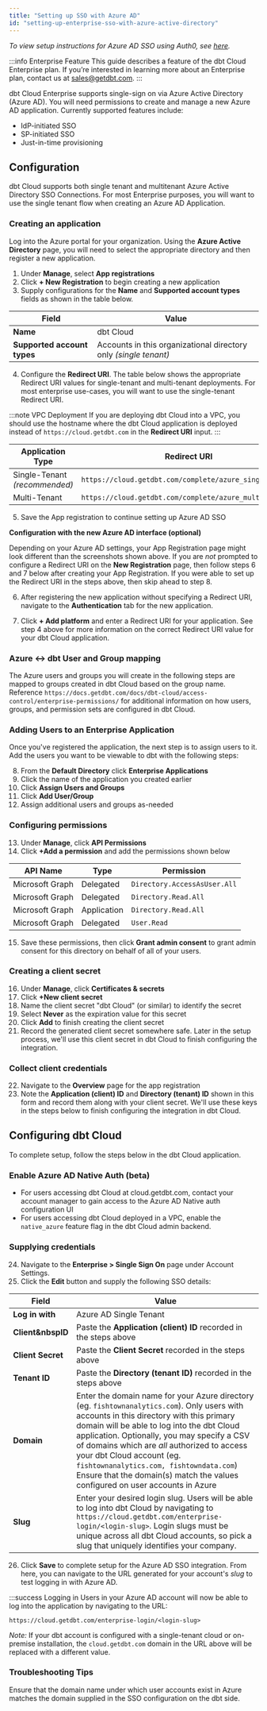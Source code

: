 ```yaml
---
title: "Setting up SSO with Azure AD"
id: "setting-up-enterprise-sso-with-azure-active-directory"
---
```


_To view setup instructions for Azure AD SSO
using Auth0, see [here](setting-up-enterprise-sso-with-azure-active-directory-deprecated)._

:::info Enterprise Feature
This guide describes a feature of the dbt Cloud Enterprise plan. If you’re
interested in learning more about an Enterprise plan, contact us at
sales@getdbt.com.
:::

dbt Cloud Enterprise supports single-sign on via Azure Active Directory (Azure AD).
You will need permissions to create and manage a new Azure AD application.
Currently supported features include:

* IdP-initiated SSO
* SP-initiated SSO
* Just-in-time provisioning

## Configuration

dbt Cloud supports both single tenant and multitenant Azure Active Directory SSO
Connections. For most Enterprise purposes, you will want to use the single
tenant flow when creating an Azure AD Application.

### Creating an application

Log into the Azure portal for your organization. Using the **Azure Active Directory** page, you will
need to select the appropriate directory and then register a new application.

1. Under **Manage**, select **App registrations**
2. Click **+ New Registration** to begin creating a new application
3. Supply configurations for the **Name** and **Supported account types**
   fields as shown in the table below.

| Field | Value |
| ----- | ----- |
| **Name** | dbt Cloud |
| **Supported account types** | Accounts in this organizational directory only _(single tenant)_ |

4. Configure the **Redirect URI**. The table below shows the appropriate
   Redirect URI values for single-tenant and multi-tenant deployments. For most
   enterprise use-cases, you will want to use the single-tenant Redirect URI.

:::note VPC Deployment
If you are deploying dbt Cloud into a VPC, you should use the hostname where
the dbt Cloud application is deployed instead of `https://cloud.getdbt.com` in
the **Redirect URI** input.
:::

| Application Type | Redirect URI |
| ----- | ----- |
| Single-Tenant _(recommended)_ | `https://cloud.getdbt.com/complete/azure_single_tenant` |
| Multi-Tenant | `https://cloud.getdbt.com/complete/azure_multi_tenant` |

5. Save the App registration to continue setting up Azure AD SSO

<Lightbox collapsed="true" src="/img/docs/dbt-cloud/dbt-cloud-enterprise/azure/azure-app-registration-empty.png" title="Creating a new app registration"/>
<Lightbox collapsed="true" src="/img/docs/dbt-cloud/dbt-cloud-enterprise/azure/azure-new-application-alternative.png" title="Configuring a new app registration"/>


**Configuration with the new Azure AD interface (optional)**

Depending on your Azure AD settings, your App Registration page might look
different than the screenshots shown above. If you are _not_ prompted to
configure a Redirect URI on the **New Registration** page, then follow steps 6
and 7 below after creating your App Registration. If you were able to set up
the Redirect URI in the steps above, then skip ahead to step 8.

6. After registering the new application without specifying a Redirect URI,
   navigate to the **Authentication** tab for the new application.

7. Click **+ Add platform** and enter a Redirect URI for your application. See
   step 4 above for more information on the correct Redirect URI value for your
   dbt Cloud application.

<Lightbox collapsed="true" src="/img/docs/dbt-cloud/dbt-cloud-enterprise/azure/azure-redirect-uri.png" title="Configuring a Redirect URI"/>

### Azure <-> dbt User and Group mapping 

The Azure users and groups you will create in the following steps are mapped to groups created in dbt Cloud based on the group name. Reference `https://docs.getdbt.com/docs/dbt-cloud/access-control/enterprise-permissions/` for additional information on how users, groups, and permission sets are configured in dbt Cloud.

### Adding Users to an Enterprise Application

Once you've registered the application, the next step is to assign users to it. Add the users you want to be viewable to dbt with the following steps:

8. From the **Default Directory** click **Enterprise Applications**
9. Click the name of the application you created earlier
10. Click **Assign Users and Groups**
11. Click **Add User/Group**
12. Assign additional users and groups as-needed

<Lightbox collapsed="true" src="/img/docs/dbt-cloud/dbt-cloud-enterprise/azure/azure-enterprise-app-users.png" title="Adding Users to an Enterprise Application a Redirect URI"/>

### Configuring permissions

13. Under **Manage**, click **API Permissions**
14. Click **+Add a permission** and add the permissions shown below

| API Name | Type | Permission |
| -------- | ---- | ---------- |
| Microsoft Graph | Delegated | `Directory.AccessAsUser.All` |
| Microsoft Graph | Delegated | `Directory.Read.All` |
| Microsoft Graph | Application | `Directory.Read.All` |
| Microsoft Graph | Delegated | `User.Read` |

15. Save these permissions, then click **Grant admin consent** to grant admin
   consent for this directory on behalf of all of your users.

<Lightbox collapsed="true" src="/img/docs/dbt-cloud/dbt-cloud-enterprise/azure/azure-permissions-overview.png" title="Configuring application permissions" />

### Creating a client secret

16. Under **Manage**, click **Certificates & secrets**
17. Click **+New client secret**
18. Name the client secret "dbt Cloud" (or similar) to identify the secret
19. Select **Never** as the expiration value for this secret
20. Click **Add** to finish creating the client secret
21. Record the generated client secret somewhere safe. Later in the setup process,
   we'll use this client secret in dbt Cloud to finish configuring the
   integration.

<Lightbox collapsed="true" src="/img/docs/dbt-cloud/dbt-cloud-enterprise/azure/azure-secret-config.png" title="Configuring certificates & secrets" />
<Lightbox collapsed="true" src="/img/docs/dbt-cloud/dbt-cloud-enterprise/azure/azure-secret-saved.png" title="Recording the client secret" />

### Collect client credentials

22. Navigate to the **Overview** page for the app registration
23. Note the **Application (client) ID** and **Directory (tenant) ID** shown in
   this form and record them along with your client secret. We'll use these keys
   in the steps below to finish configuring the integration in dbt Cloud.

<Lightbox collapsed="true" src="/img/docs/dbt-cloud/dbt-cloud-enterprise/azure/azure-overview.png" title="Collecting credentials. Store these somewhere safe!" />

## Configuring dbt Cloud

To complete setup, follow the steps below in the dbt Cloud application.

### Enable Azure AD Native Auth (beta)

- For users accessing dbt Cloud at cloud.getdbt.com, contact your account manager to
  gain access to the Azure AD Native auth configuration UI
- For users accessing dbt Cloud deployed in a VPC, enable the `native_azure`
  feature flag in the dbt Cloud admin backend.

### Supplying credentials

24. Navigate to the **Enterprise &gt; Single Sign On** page under Account
Settings.
25. Click the **Edit** button and supply the following SSO details:

| Field | Value |
| ----- | ----- |
| **Log&nbsp;in&nbsp;with** | Azure AD Single Tenant |
| **Client&nbspID** | Paste the **Application (client) ID** recorded in the steps above |
| **Client&nbsp;Secret** | Paste the **Client Secret** recorded in the steps above |
| **Tenant&nbsp;ID** | Paste the **Directory (tenant ID)** recorded in the steps above |
| **Domain** | Enter the domain name for your Azure directory (eg. `fishtownanalytics.com`). Only users with accounts in this directory with this primary domain will be able to log into the dbt Cloud application. Optionally, you may specify a CSV of domains which are _all_ authorized to access your dbt Cloud account (eg. `fishtownanalytics.com, fishtowndata.com`) Ensure that the domain(s) match the values configured on user accounts in Azure |
| **Slug** | Enter your desired login slug. Users will be able to log into dbt Cloud by navigating to `https://cloud.getdbt.com/enterprise-login/<login-slug>`. Login slugs must be unique across all dbt Cloud accounts, so pick a slug that uniquely identifies your company. |


<Lightbox collapsed="true" src="/img/docs/dbt-cloud/dbt-cloud-enterprise/azure/azure-cloud-sso.png" title="Configuring credentials in dbt Cloud" />

26. Click **Save** to complete setup for the Azure AD SSO integration. From
    here, you can navigate to the URL generated for your account's _slug_ to
    test logging in with Azure AD.

:::success Logging in
Users in your Azure AD account will now be able to log into the application
by navigating to the URL:

`https://cloud.getdbt.com/enterprise-login/<login-slug>`

*Note:* If your dbt account is configured with a single-tenant cloud or on-premise installation, the `cloud.getdbt.com` domain in the URL above will be replaced with a different value.

### Troubleshooting Tips

Ensure that the domain name under which user accounts exist in Azure matches the domain supplied in the SSO configuration on the dbt side.

<Lightbox collapsed="true" src="/img/docs/dbt-cloud/dbt-cloud-enterprise/azure/azure-get-domain.png" title="Obtaining the user domain from Azure" />
<Lightbox collapsed="true" src="/img/docs/dbt-cloud/dbt-cloud-enterprise/azure/azure-domain-in-dbt.png" title="Adding the user domain to dbt cloud" />


